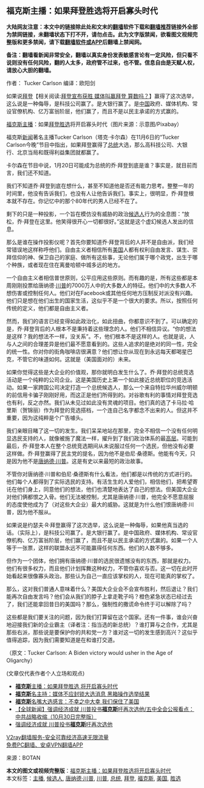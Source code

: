  <h2>福克斯主播：如果拜登胜选将开启寡头时代</h2> <p class="notice"><b>大陆网友注意：本文中的链接除此处和文末的<a href="https://github.com/bannedbook/fanqiang" >翻墙</a>软件下载和<a href="https://github.com/killgcd/justmysocks/blob/master/README.md">翻墙推荐</a>链接外全部为禁网链接，未翻墙状态下打不开，请勿点击。此为文字版禁闻，欲看图文视频完整版和更多禁闻，请下载<a href="https://github.com/bannedbook/fanqiang">翻墙软件或APP</a>后翻墙上禁闻网。</p><p>备注：翻墙看新闻非常安全，翻墙以真实身份发表敏感言论有一定风险，但只看不说则没有任何风险，翻的人太多，政府管不过来，也不管。信息自由是天赋人权，请放心大胆的翻墙。</b></p>  <div class="entry"> <p>作者： Tucker Carlson 编译：欧阳剑</p> <p id="summary">如果说<span class='wp_keywordlink'><a href="https://www.bannedbook.org/bnews/comments/20201018/1415809.html" title="“硬盘门”再爆：拿中共华信10％股的“大人物”正是拜登" target="_blank">拜登</a></span>【相关阅读:<a href='https://www.bannedbook.org/bnews/bannedvideo/20201108/1427594.html' target='_blank'>拜登宣布获胜 媒体叫赢拜登 算数吗？</a>】赢得了这次选举，这么说是一种侮辱，是科技公司赢了。是大银行赢了。是<span class='wp_keywordlink_affiliate'><a href="https://www.bannedbook.org/" title="中国" target="_blank">中国</a></span>政府、媒体机构、常设官僚机构、亿万富翁阶层，他们赢了，而且不是以民主承诺的方式赢的。</p> <p id="conimg"></p> <p><a href="https://www.bannedbook.org/bnews/tag/%e7%a6%8f%e5%85%8b%e6%96%af/" class="st_tag internal_tag" rel="tag" title="标签 福克斯 下的日志">福克斯</a><a href="https://www.bannedbook.org/bnews/tag/%e4%b8%bb%e6%92%ad/" class="st_tag internal_tag" rel="tag" title="标签 主播 下的日志">主播</a>：如果<a href="https://www.bannedbook.org/bnews/tag/%e6%8b%9c%e7%99%bb/" class="st_tag internal_tag" rel="tag" title="标签 拜登 下的日志">拜登</a><a href="https://www.bannedbook.org/bnews/tag/%E8%83%9C%E9%80%89/" class="st_tag internal_tag" rel="tag" title="标签 胜选 下的日志">胜选</a>将开启寡头时代（图片来源：示意图/Pixabay）</p> <p>福克斯<span class='wp_keywordlink_affiliate'><a href="https://www.bannedbook.org/" title="新闻">新闻</a></span>著名主播Tucker Carlson（塔克·卡尔森）在11月6日的“Tucker Carlson今晚”节目中指出，如果拜登赢得了<a href="https://www.bannedbook.org/bnews/tag/%e6%80%bb%e7%bb%9f/" class="st_tag internal_tag" rel="tag" title="标签 总统 下的日志">总统</a>大选，那么高科技公司、大银行、北京当局和既得利益集团就都赢了。</p>  <p>卡尔森在节目中说，1月20日可能成为总统的乔·拜登到底是谁？事实是，就目前而言，我们还不知道。</p> <p>我们不知道乔·拜登到底在想什么，甚至不知道他是否还有能力思考。整整一年的时间里，他没有告诉我们，也没有人让他告诉我们。事实上，很明显，乔·拜登根本就不存在。你记忆中的那个80年代的男人已经不在了。</p> <p>剩下的只是一种投影，一个旨在模仿没有威胁的政治<a href="https://www.bannedbook.org/bnews/tag/%E5%80%99%E9%80%89%E4%BA%BA/" class="st_tag internal_tag" rel="tag" title="标签 候选人 下的日志">候选人</a>行为的全息图：“放松，乔·拜登在这里。他笑得很开心一切都很好。”这就是这个虚幻候选人发出的信息。</p> <p>那么是谁在操作投影仪呢？首先你要知道乔·拜登背后的人并不是自由派，我们经常错误地这样称呼他们。自由主义者相信所有<a href="https://www.bannedbook.org/bnews/tag/%e7%be%8e%e5%9b%bd/" class="st_tag internal_tag" rel="tag" title="标签 美国 下的日志">美国</a>人都有权利自由发言、谋生、崇拜信仰的神、保卫自己的家庭、做所有这些事，无论他们属于哪个政党，出生于哪个种族，或者现在住在离曼哈顿中城多远的地方。</p> <p>一个自由主义者相信普世原则，公平应用这些原则。而有趣的是，所有这些都是本周刚刚投票给唐纳德·<a href="https://www.bannedbook.org/bnews/tag/%e5%b7%9d%e6%99%ae/" class="st_tag internal_tag" rel="tag" title="标签 川普 下的日志">川普</a>的7000万人中的大多数人的特征。他们中的大多数人不想伤害或控制任何人。他们对在Facebook或其他任何地方压制反对派没有兴趣。他们只是想在他们出生的国家生活，这似乎不是一个很大的要求。所以，按照任何传统的定义，他们都是自由主义者。</p>  <p>然而，我们的语言已经变得如此政治化，如此扭曲，你都意识不到了。可以确定的是，乔·拜登背后的人根本不是秉持着这些理念的人。他们不相信异议。“你的想法是这样？我的想法不一样，没关系”。不，他们根本不是这样的人。也就是说，人与人之间的合理差异是他们最不愿意看到的。这些人追求的是绝对的同一性，完全的统一性。你对你的街角咖啡店很满意？他们想让你从现在到永远每天都喝星巴克，不管它的味道如何。这就是（美国面对的）未来。</p> <p>如果你觉得这些是大企业的价值观，那你就明白发生什么了。乔·拜登的总统竞选活动是一个纯粹的公司企业。这是美国历史上第一个如此接近总统职位的竞选活动。如果一家跨国公司决定打造一个总统候选人，那么一个来自特拉华州威尔明顿的前信用卡骗子刚刚好用，而这正是他们所得到的。对谷歌有利的事情对拜登竞选也有利，反之亦然。我们从未见过如此没有灵魂的项目。他们真的选了卡马拉·哈里斯（贺锦丽）作为拜登的竞选搭档，一个连自己名字都念不出来的人。但这并不重要，因为这纯粹是个广告噱头。</p> <p>我们亲眼目睹了这一切的发生。我们呆呆地站在那里，完全不相信一个没有任何明显选民支持的人，就像被施了魔法一样，擢升到了我们政治体系的最<span class='wp_keywordlink_affiliate'><a href="https://www.bannedbook.org/bnews/ccpdope/" title="中共高层内幕" target="_blank">高层</a></span>。可能到最后，乔·拜登本人在整个总统竞选期间从未说服过任何一个选民，但他没有必要这样做。乔·拜登赢得了民主党的提名，因为他不是伯尼·桑德斯。他能有今天，只是因为他不是<a href="https://www.bannedbook.org/bnews/tag/%e5%94%90%e7%ba%b3%e5%be%b7%c2%b7%e5%b7%9d%e6%99%ae/" class="st_tag internal_tag" rel="tag" title="标签 唐纳德·川普 下的日志">唐纳德·川普</a>。这是有史以来最短的政治故事。</p> <p>不管你对唐纳德·川普和伯尼·桑德斯有什么看法，他们都是以传统的方式进行的。他们每个人都得到了实际选民的支持。有活生生的人爱他们，相信他们，把希望寄讬在他们身上，同意他们的想法，他们也清楚地表达了自己的想法。但美国大企业对他们俩都恨之入骨。他们无法被控制，尤其是唐纳德·川普，他完全不愿意屈服的态度使他成为了（对这些大企业）最大的威胁。这就是为什么他们恨唐纳德·川普，因为他不服从。</p> <p>如果说是约瑟夫·R·拜登赢得了这次选举，这么说是一种侮辱，如果他真当选的话。（实际上），是科技公司赢了。是大银行赢了。是中国政府、媒体机构、常设官僚机构、亿万富翁阶层，他们赢了，而且不是以民主承诺的方式赢的。如果一个人等于一张票，这样的联盟永远不可能赢得任何东西。他们的人数不够多。</p>  <p>但作为一个团体，他们拥有唐纳德·川普的选民很遗憾没有的东西，那就是权力。他们有很多权力，而且他们计划挥舞这种权力，不管你喜欢与否。这一切在此时开始看起来很像寡头政治。那些认为自己一直应该掌权的人，现在可能真的掌权了。</p> <p>那么，这对我们普通人意味着什么？美国大企业会不会宣布胜利，然后退让？我们能再次自由发言吗？他们会从我们的脖子上拿走靴子吗？橙色紧急状态已经过去了，我们还能拿回昔日的美国吗？那么，强制性的撒谎命令终于可以解除了吗？</p> <p>这些都是我们要关注的问题，因为我们打算留在这个国家。还有一件事，谁会兴奋地迎接我们新的企业霸主（译者注：指当选的新总统）？谁打算与之合作，尤其是那些右派，那些说是要保护你的共和党一方？谁对这一切的发生感到高兴？这似乎值得追踪，因为我们需要知道是在和谁打交道。</p> <p>（原文：Tucker Carlson: A Biden victory would usher in the Age of Oligarchy）</p> <p>(文章仅代表作者个人立场和观点)</p>  <ul class='op-related-articles' title='相关阅读'> <li><a href='https://www.bannedbook.org/bnews/cbnews/20201108/1427515.html' target='_blank'><b>福克斯</b>主播：如果拜登胜选 将开启寡头时代</a></li> <li><a href='https://www.bannedbook.org/bnews/comments/20201107/1427087.html' target='_blank'><b>福克斯</b>名主持：媒体不应封锁大选消息 黑箱操作选举结果</a></li> <li><a href='https://www.bannedbook.org/bnews/cnnews/20201106/1426781.html' target='_blank'><b>福克斯</b>名嘴大选感言：不幸之中大幸 我们保住了美国</a></li> <li><a href='https://www.bannedbook.org/bnews/bannedvideo/20201031/1423282.html' target='_blank'>【全球新闻】强调经济成就 川普投书<b>福克斯</b>吁再次选他/五中全会公报看点：中共战略收缩（10月30日完整版）</a></li> <li><a href='https://www.bannedbook.org/bnews/bannedvideo/20201031/1423195.html' target='_blank'>强调经济成就 川普投书<b>福克斯</b>吁再次选他</a></li> </ul> <p class="texttj"> <a href="https://www.bannedbook.org/forum23/topic22702.html" target="_blank">V2ray翻墙服务-安全可靠经济高速无限流量</a><br/> <a href="https://github.com/bannedbook/fanqiang/wiki/%E7%A6%81%E9%97%BB%E7%BD%91%E5%AE%89%E5%8D%93%E7%BF%BB%E5%A2%99%E6%96%B0%E9%97%BBAPP" target="_blank">免费PC翻墙、安卓VPN翻墙APP</a></p><p> 来源：BOTAN </p><a name='sharetosocial'></a>       <div><b>本文的图文或视频完整版</b>：<a href='https://www.bannedbook.org/bnews/comments/20201108/1427708.html'>福克斯主播：如果拜登胜选将开启寡头时代</a></div>  </div><!--END ENTRY--> <div class="postfooter"> <div>本文标签：<a href="https://www.bannedbook.org/bnews/tag/%e4%b8%bb%e6%92%ad/" rel="tag">主播</a>, <a href="https://www.bannedbook.org/bnews/tag/%E5%80%99%E9%80%89%E4%BA%BA/" rel="tag">候选人</a>, <a href="https://www.bannedbook.org/bnews/tag/%e5%94%90%e7%ba%b3%e5%be%b7%c2%b7%e5%b7%9d%e6%99%ae/" rel="tag">唐纳德·川普</a>, <a href="https://www.bannedbook.org/bnews/tag/%e5%b7%9d%e6%99%ae/" rel="tag">川普</a>, <a href="https://www.bannedbook.org/bnews/tag/%e6%80%bb%e7%bb%9f/" rel="tag">总统</a>, <a href="https://www.bannedbook.org/bnews/tag/%e6%8b%9c%e7%99%bb/" rel="tag">拜登</a>, <a href="https://www.bannedbook.org/bnews/tag/%e7%a6%8f%e5%85%8b%e6%96%af/" rel="tag">福克斯</a>, <a href="https://www.bannedbook.org/bnews/tag/%e7%be%8e%e5%9b%bd/" rel="tag">美国</a>, <a href="https://www.bannedbook.org/bnews/tag/%E8%83%9C%E9%80%89/" rel="tag">胜选</a></div>  </div><!--END POSTFOOTER--> 